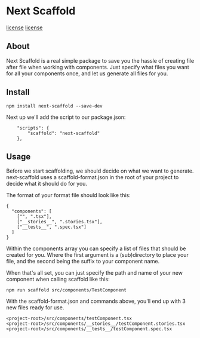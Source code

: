 # Next Scaffold
[license]( https://img.shields.io/github/license/BjornMulder/next-scaffold )
[license](https://img.shields.io/npm/v/next-scaffold)

## About
Next Scaffold is a real simple package to save you the hassle of creating file after file when working with components.
Just specify what files you want for all your components once, and let us generate all files for you.

## Install
```
npm install next-scaffold --save-dev
```

Next up we'll add the script to our package.json: 
```
    "scripts": {
        "scaffold": "next-scaffold"
    },
```

## Usage

Before we start scaffolding, we should decide on what we want to generate. 
next-scaffold uses a scaffold-format.json in the root of your project to decide what it should do for you.

The format of your format file should look like this: 

```
{
  "components": [
    ["", ".tsx"],
    ["__stories__", ".stories.tsx"],
    ["__tests__", ".spec.tsx"]
  ]
}
```

Within the components array you can specify a list of files that should be created for you. 
Where the first argument is a (sub)directory to place your file, and the second being the suffix to your component name.

When that's all set, you can just specify the path and name of your new component when calling scaffold like this:
```
npm run scaffold src/components/TestComponent
```

With the scaffold-format.json and commands above, you'll end up with 3 new files ready for use.
```
<project-root>/src/components/testComponent.tsx
<project-root>/src/components/__stories__/testComponent.stories.tsx
<project-root>/src/components/__tests__/testComponent.spec.tsx
```
